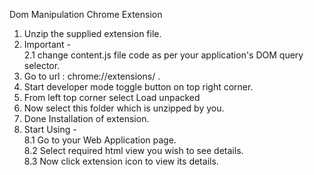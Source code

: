 Dom Manipulation Chrome Extension

1. Unzip the supplied extension file.
2. Important - </br>
    2.1 change content.js file code as per your application's DOM query selector.
3. Go to url : chrome://extensions/ .
4. Start developer mode toggle button on top right corner.
5. From left top corner select Load unpacked 
6. Now select this folder which is unzipped by you. 
7. Done Installation of extension. 
8. Start Using - </br>
   8.1 Go to your Web Application page. </br>
   8.2 Select required html view you wish to see details. </br>
   8.3 Now click extension icon to view its details. 

